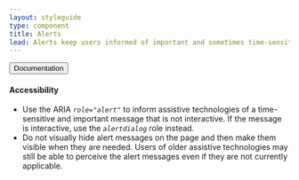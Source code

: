 ```yaml
---
layout: styleguide
type: component
title: Alerts
lead: Alerts keep users informed of important and sometimes time-sensitive changes.
---
```


<div class="usa-accordion-bordered usa-accordion-docs">

  <button class="usa-button-unstyled usa-accordion-button"
      aria-expanded="true" aria-controls="collapsible-0">
    Documentation
  </button>
  <div id="collapsible-0" aria-hidden="false" class="usa-accordion-content">
    <h4 class="usa-heading">Accessibility</h4>
    <ul class="usa-content-list">
      <li>Use the ARIA <em class="em-yellow-bg"><code>role=<wbr>"alert"</code></em> to inform assistive technologies of a time-sensitive and important message that is not interactive. If the message is interactive, use the <em class="em-yellow-bg"><code>alertdialog</code></em> role instead.</li>
      <li>Do not visually hide alert messages on the page and then make them visible when they are needed. Users of older assistive technologies may still be able to perceive the alert messages even if they are not currently applicable.</li>
    </ul>
  </div>

</div>
